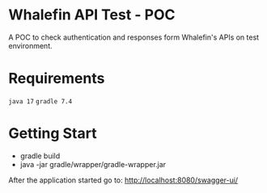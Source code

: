 # Whalefin API Test - POC

A POC to check authentication and responses form Whalefin's APIs on test environment.

# Requirements

``java 17`` ``gradle 7.4``

# Getting Start

- gradle build
- java -jar gradle/wrapper/gradle-wrapper.jar

After the application started go to: <http://localhost:8080/swagger-ui/>